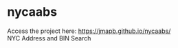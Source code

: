 # nycaabs
Access the project here: https://jmapb.github.io/nycaabs/ </br>
NYC Address and BIN Search
